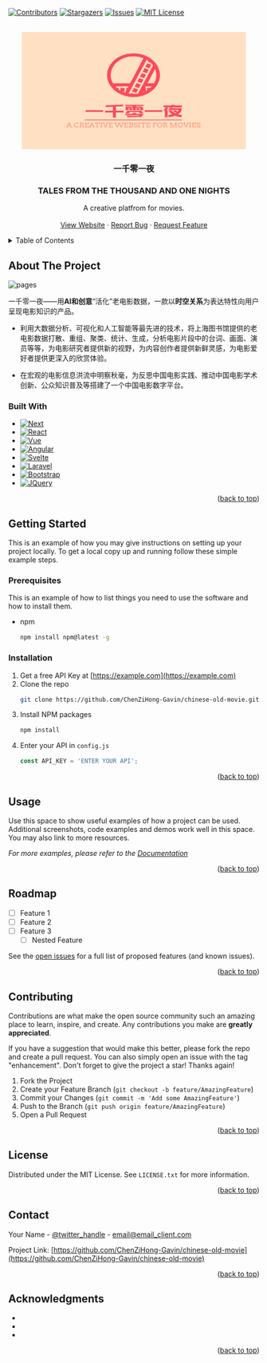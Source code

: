 <a name="readme-top"></a>

[![Contributors][contributors-shield]][contributors-url]
[![Stargazers][stars-shield]][stars-url]
[![Issues][issues-shield]][issues-url]
[![MIT License][license-shield]][license-url]



<!-- PROJECT LOGO -->
<br />
<div align="center">
  <a href="https://github.com/ChenZiHong-Gavin/chinese-old-movie">
    <img src="images/logo.jpg" alt="Logo" width="450" height="235">
  </a>

<h3 align="center">一千零一夜</h3>
<h3 align="center">TALES FROM THE THOUSAND AND ONE NIGHTS</h3>

  <p align="center">
    A creative platfrom for movies.
    <br />
    <br />
    <a href="https://chinese-old-movie.vercel.app/">View Website</a>
    ·
    <a href="https://github.com/ChenZiHong-Gavin/chinese-old-movie/issues">Report Bug</a>
    ·
    <a href="https://github.com/ChenZiHong-Gavin/chinese-old-movie/issues">Request Feature</a>
  </p>
</div>



<!-- TABLE OF CONTENTS -->
<details>
  <summary>Table of Contents</summary>
  <ol>
    <li>
      <a href="#about-the-project">About The Project</a>
      <ul>
        <li><a href="#built-with">Built With</a></li>
      </ul>
    </li>
    <li>
      <a href="#getting-started">Getting Started</a>
      <ul>
        <li><a href="#prerequisites">Prerequisites</a></li>
        <li><a href="#installation">Installation</a></li>
      </ul>
    </li>
    <li><a href="#usage">Usage</a></li>
    <li><a href="#roadmap">Roadmap</a></li>
    <li><a href="#contributing">Contributing</a></li>
    <li><a href="#license">License</a></li>
    <li><a href="#contact">Contact</a></li>
    <li><a href="#acknowledgments">Acknowledgments</a></li>
  </ol>
</details>



<!-- ABOUT THE PROJECT -->
## About The Project

<img src="images/pages.png" alt="pages" />

一千零一夜——用<strong>AI和创意</strong>“活化”老电影数据，一款以<strong>时空关系</strong>为表达特性向用户呈现电影知识的产品。

- 利用大数据分析、可视化和人工智能等最先进的技术，将上海图书馆提供的老电影数据打散、重组、聚类、统计、生成，分析电影片段中的台词、画面、演员等等，为电影研究者提供新的视野，为内容创作者提供新鲜灵感，为电影爱好者提供更深入的欣赏体验。

- 在宏观的电影信息洪流中明察秋毫，为反思中国电影实践、推动中国电影学术创新、公众知识普及等搭建了一个中国电影数字平台。




### Built With

* [![Next][Next.js]][Next-url]
* [![React][React.js]][React-url]
* [![Vue][Vue.js]][Vue-url]
* [![Angular][Angular.io]][Angular-url]
* [![Svelte][Svelte.dev]][Svelte-url]
* [![Laravel][Laravel.com]][Laravel-url]
* [![Bootstrap][Bootstrap.com]][Bootstrap-url]
* [![JQuery][JQuery.com]][JQuery-url]

<p align="right">(<a href="#readme-top">back to top</a>)</p>



<!-- GETTING STARTED -->
## Getting Started

This is an example of how you may give instructions on setting up your project locally.
To get a local copy up and running follow these simple example steps.

### Prerequisites

This is an example of how to list things you need to use the software and how to install them.
* npm
  ```sh
  npm install npm@latest -g
  ```

### Installation

1. Get a free API Key at [https://example.com](https://example.com)
2. Clone the repo
   ```sh
   git clone https://github.com/ChenZiHong-Gavin/chinese-old-movie.git
   ```
3. Install NPM packages
   ```sh
   npm install
   ```
4. Enter your API in `config.js`
   ```js
   const API_KEY = 'ENTER YOUR API';
   ```

<p align="right">(<a href="#readme-top">back to top</a>)</p>



<!-- USAGE EXAMPLES -->
## Usage

Use this space to show useful examples of how a project can be used. Additional screenshots, code examples and demos work well in this space. You may also link to more resources.

_For more examples, please refer to the [Documentation](https://example.com)_

<p align="right">(<a href="#readme-top">back to top</a>)</p>



<!-- ROADMAP -->
## Roadmap

- [ ] Feature 1
- [ ] Feature 2
- [ ] Feature 3
    - [ ] Nested Feature

See the [open issues](https://github.com/ChenZiHong-Gavin/chinese-old-movie/issues) for a full list of proposed features (and known issues).

<p align="right">(<a href="#readme-top">back to top</a>)</p>



<!-- CONTRIBUTING -->
## Contributing

Contributions are what make the open source community such an amazing place to learn, inspire, and create. Any contributions you make are **greatly appreciated**.

If you have a suggestion that would make this better, please fork the repo and create a pull request. You can also simply open an issue with the tag "enhancement".
Don't forget to give the project a star! Thanks again!

1. Fork the Project
2. Create your Feature Branch (`git checkout -b feature/AmazingFeature`)
3. Commit your Changes (`git commit -m 'Add some AmazingFeature'`)
4. Push to the Branch (`git push origin feature/AmazingFeature`)
5. Open a Pull Request

<p align="right">(<a href="#readme-top">back to top</a>)</p>



<!-- LICENSE -->
## License

Distributed under the MIT License. See `LICENSE.txt` for more information.

<p align="right">(<a href="#readme-top">back to top</a>)</p>



<!-- CONTACT -->
## Contact

Your Name - [@twitter_handle](https://twitter.com/twitter_handle) - email@email_client.com

Project Link: [https://github.com/ChenZiHong-Gavin/chinese-old-movie](https://github.com/ChenZiHong-Gavin/chinese-old-movie)

<p align="right">(<a href="#readme-top">back to top</a>)</p>



<!-- ACKNOWLEDGMENTS -->
## Acknowledgments

* []()
* []()
* []()

<p align="right">(<a href="#readme-top">back to top</a>)</p>



<!-- MARKDOWN LINKS & IMAGES -->
<!-- https://www.markdownguide.org/basic-syntax/#reference-style-links -->
[contributors-shield]: https://img.shields.io/github/contributors/ChenZiHong-Gavin/chinese-old-movie.svg?style=for-the-badge
[contributors-url]: https://github.com/ChenZiHong-Gavin/chinese-old-movie/graphs/contributors
[forks-shield]: https://img.shields.io/github/forks/ChenZiHong-Gavin/chinese-old-movie.svg?style=for-the-badge
[forks-url]: https://github.com/ChenZiHong-Gavin/chinese-old-movie/network/members
[stars-shield]: https://img.shields.io/github/stars/ChenZiHong-Gavin/chinese-old-movie.svg?style=for-the-badge
[stars-url]: https://github.com/ChenZiHong-Gavin/chinese-old-movie/stargazers
[issues-shield]: https://img.shields.io/github/issues/ChenZiHong-Gavin/chinese-old-movie.svg?style=for-the-badge
[issues-url]: https://github.com/ChenZiHong-Gavin/chinese-old-movie/issues
[license-shield]: https://img.shields.io/github/license/ChenZiHong-Gavin/chinese-old-movie.svg?style=for-the-badge
[license-url]: https://github.com/ChenZiHong-Gavin/chinese-old-movie/blob/master/LICENSE.txt
[linkedin-shield]: https://img.shields.io/badge/-LinkedIn-black.svg?style=for-the-badge&logo=linkedin&colorB=555
[linkedin-url]: https://linkedin.com/in/linkedin_username
[product-screenshot]: images/screenshot.png
[Next.js]: https://img.shields.io/badge/next.js-000000?style=for-the-badge&logo=nextdotjs&logoColor=white
[Next-url]: https://nextjs.org/
[React.js]: https://img.shields.io/badge/React-20232A?style=for-the-badge&logo=react&logoColor=61DAFB
[React-url]: https://reactjs.org/
[Vue.js]: https://img.shields.io/badge/Vue.js-35495E?style=for-the-badge&logo=vuedotjs&logoColor=4FC08D
[Vue-url]: https://vuejs.org/
[Angular.io]: https://img.shields.io/badge/Angular-DD0031?style=for-the-badge&logo=angular&logoColor=white
[Angular-url]: https://angular.io/
[Svelte.dev]: https://img.shields.io/badge/Svelte-4A4A55?style=for-the-badge&logo=svelte&logoColor=FF3E00
[Svelte-url]: https://svelte.dev/
[Laravel.com]: https://img.shields.io/badge/Laravel-FF2D20?style=for-the-badge&logo=laravel&logoColor=white
[Laravel-url]: https://laravel.com
[Bootstrap.com]: https://img.shields.io/badge/Bootstrap-563D7C?style=for-the-badge&logo=bootstrap&logoColor=white
[Bootstrap-url]: https://getbootstrap.com
[JQuery.com]: https://img.shields.io/badge/jQuery-0769AD?style=for-the-badge&logo=jquery&logoColor=white
[JQuery-url]: https://jquery.com 
